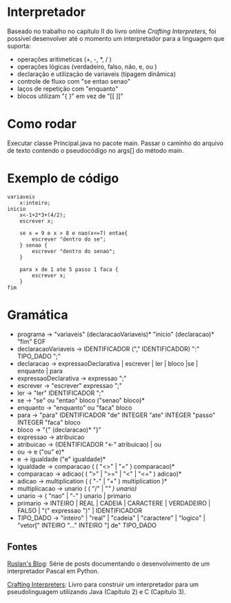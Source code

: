 # Interpretador

Baseado no trabalho no capítulo II do livro online *Crafting Interpreters*, foi possível desenvolver até o momento um interpretador para a linguagem que suporta:
- operações aritimeticas (+, -, *, / )
- operações lógicas (verdadeiro, falso, não, e, ou )
- declaração e utilização de variaveis (tipagem dinâmica)
- controle de fluxo com "se entao senao"
- laços de repetição com "enquanto"
- blocos utilizam "{ }" em vez de  "[[ ]]"

# Como rodar

Executar classe Principal.java no pacote main.
Passar o caminho do arquivo de texto contendo o pseudocódigo no args[] do método main.

# Exemplo de código

```
variaveis
	x:inteiro;
inicio
	x<-1+2*3+(4/2);
	escrever x;
	
	se x = 9 e x > 8 e nao(x<=7) entao{
		escrever "dentro do se";
	} senao {
		escrever "dentro do senao";
	}
	
	para x de 1 ate 5 passo 1 faca {
		escrever x;
	}
fim
```

# Gramática

- programa   → "variaveis" (declaracaoVariaveis)* "inicio" (declaracao)* "fim" EOF 
- declaracaoVariaveis → IDENTIFICADOR ("," IDENTIFICADOR) ":" TIPO_DADO ";"
- declaracao → expressaoDeclarativa | escrever | ler | bloco |se | enquanto | para
- expressaoDeclarativa → expressao ";" 
- escrever → "escrever" expressao ";" 
- ler → "ler" IDENTIFICADOR ";" 
- se  → "se" ou "entao" bloco ("senao" bloco)*
- enquanto → "enquanto" ou "faca" bloco
- para → "para" IDENTIFICADOR "de" INTEGER "ate" INTEGER "passo" INTEGER "faca" bloco
- bloco → "{" (declaracao)* "}" 
- expressao → atribuicao
- atribuicao → (IDENTIFICADOR "<-" atribuicao) | ou
- ou → e ("ou" e)*
- e → igualdade ("e" igualdade)*
- igualdade → comparacao ( ( "<>" | "=" ) comparacao)*
- comparacao → adicao( ( ">" | ">=" | "<" | "<=" ) adicao)* 
- adicao → multiplication ( ( "-" | "+" ) multiplication )* 
- multiplicacao → unario ( ( "/" | "*" ) unario)* 
- unario → ( "nao" | "-" ) unario | primario
- primario → INTEIRO | REAL | CADEIA | CARACTERE | VERDADEIRO | FALSO | "(" expressao ")" | IDENTIFICADOR
- TIPO_DADO → "inteiro" | "real" | "cadeia" | "caractere" | "logico" | "vetor[" INTEIRO "..." INTEIRO "] de" TIPO_DADO

## Fontes

[Ruslan's Blog](https://ruslanspivak.com/lsbasi-part1/ "Ruslan's Blog"):  Série de posts documentando o desenvolvimento de um interpretador Pascal em Python.

[Crafting Interpreters](https://www.craftinginterpreters.com/ "Crafting Interpreters"): Livro para construir um interpretador para um pseudolinguagem utilizando Java (Capítulo 2) e C (Capítulo 3).

